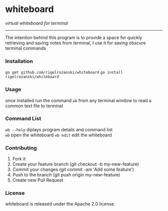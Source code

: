 # whiteboard

_virtual whiteboard for terminal_

---

The intention behind this program is to provide a space for quickly retrieving and saving notes from terminal, I use it for saving obscure terminal commands

### Installation

`go get github.com/rigelrozanski/whiteboard`
`go install rigelrozanski/whiteboard`

###  Usage

once installed run the command `wb` from any terminal window to read a common text file to terminal

### Command List
  
`wb --help` 	diplays program details and command list  
`wb` 		open the whiteboard	
`wb edit` 	edit the whiteboard	

### Contributing

1. Fork it
2. Create your feature branch (git checkout -b my-new-feature)
3. Commit your changes (git commit -am 'Add some feature')
4. Push to the branch (git push origin my-new-feature)
5. Create new Pull Request

### License

whiteboard is released under the Apache 2.0 license.
